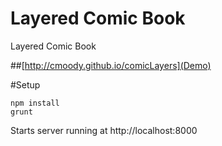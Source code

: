 Layered Comic Book
==================

Layered Comic Book

##[http://cmoody.github.io/comicLayers](Demo)

#Setup
```node
npm install
grunt
```

Starts server running at http://localhost:8000